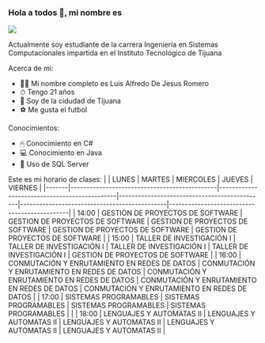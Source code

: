 ### Hola a todos 👋, mi nombre es 
![](https://images.cooltext.com/5549093.png)

Actualmente soy estudiante de la carrera Ingeniería en Sistemas Computacionales
impartida en el Instituto Tecnológico de Tijuana
 
 
Acerca de mi:
- 👨‍🦱 Mi nombre completo es Luis Alfredo De Jesus Romero
- ⏱ Tengo 21 años
- 🌆 Soy de la cidudad de Tijuana
- ⚽ Me gusta el futbol


Conocimientos:
- 🖱 Conocimiento en C#
- 💻 Conocimiento en Java
- 📗 Uso de SQL Server


Este es mi horario de clases:
|       | LUNES                                        | MARTES                                       | MIERCOLES                                    | JUEVES                                       | VIERNES                                      |
|-------|----------------------------------------------|----------------------------------------------|----------------------------------------------|----------------------------------------------|----------------------------------------------|
| 14:00 | GESTION DE PROYECTOS DE  SOFTWARE            | GESTION DE PROYECTOS DE SOFTWARE             | GESTION DE PROYECTOS DE  SOFTWARE            | GESTION DE PROYECTOS DE SOFTWARE             | GESTION DE PROYECTOS DE SOFTWARE             |
| 15:00 | TALLER DE INVESTIGACIÓN I                    | TALLER DE INVESTIGACIÓN I                    | TALLER DE INVESTIGACIÓN I                    | TALLER DE INVESTIGACIÓN I                    | GESTION DE PROYECTOS DE SOFTWARE             |
| 16:00 | CONMUTACIÓN Y ENRUTAMIENTO EN REDES DE DATOS | CONMUTACIÓN Y ENRUTAMIENTO EN REDES DE DATOS | CONMUTACIÓN Y ENRUTAMIENTO EN REDES DE DATOS | CONMUTACIÓN Y ENRUTAMIENTO EN REDES DE DATOS | CONMUTACIÓN Y ENRUTAMIENTO EN REDES DE DATOS |
| 17:00 | SISTEMAS PROGRAMABLES                        | SISTEMAS PROGRAMABLES                        | SISTEMAS PROGRAMABLES                        | SISTEMAS PROGRAMABLES                        |                                              |
| 18:00 | LENGUAJES Y AUTOMATAS II                     | LENGUAJES Y AUTOMATAS II                     | LENGUAJES Y AUTOMATAS II                     | LENGUAJES Y AUTOMATAS II                     | LENGUAJES Y AUTOMATAS II                     |
